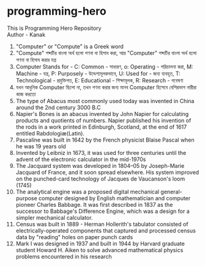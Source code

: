 # programming-hero

This is Programming Hero Repository
<br>
Author - Kanak

1. "Computer" or "Compute" is a Greek word
2. "Compute" শব্দটির বাংলা অর্থ হলো গণনা বা হিসাব করা, আর "Computer" শব্দটির বাংলা অর্থ হলো গণনা বা হিসাব করার যন্ত্র
3. Computer Stands for - C: Common - সাধারণ, o: Operating - পরিচালনা করা, M: Machine - যন্ত্র, P: Purposely - উদ্দেশ্যমূলকভাবে, U: Used for - জন্য ব্যবহৃত, T: Technological - প্রযুক্তিগত, E: Educational - শিক্ষামূলক, R: Research - গবেষণা
4. যখন আধুনিক Computer ছিলো না, তখন গণনা করার জন্য মানব Computer হিসেবে বেশিরভাগ নারীরা কাজ করতো
5. The type of Abacus most commonly used today was invented in China around the 2nd century 3000 B.C
6. Napier's Bones is an abacus invented by John Napier for calculating products and quotients of numbers. Napier published his invention of the rods in a work printed in Edinburgh, Scotland, at the end of 1617 entitled Rabdologiæ(Latin).
7. Pascaline was built in 1642 by the French physicist Blaise Pascal when he was 19 years old
8. Invented by Leibniz in 1673, it was used for three centuries until the advent of the electronic calculator in the mid-1970s
9. The Jacquard system was developed in 1804–05 by Joseph-Marie Jacquard of France, and it soon spread elsewhere. His system improved on the punched-card technology of Jacques de Vaucanson's loom (1745)
10. The analytical engine was a proposed digital mechanical general-purpose computer designed by English mathematician and computer pioneer Charles Babbage. It was first described in 1837 as the successor to Babbage's Difference Engine, which was a design for a simpler mechanical calculator.
11. Census was built in 1889 - Herman Hollerith's tabulator consisted of electrically-operated components that captured and processed census data by "reading" holes on paper punch cards
12. Mark I was designed in 1937 and built in 1944 by Harvard graduate student Howard H. Aiken to solve advanced mathematical physics problems encountered in his research
